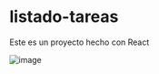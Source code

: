 # listado-tareas
Este es un proyecto hecho con React 

![image](https://github.com/Fabian3425/listado-tareas/assets/86579535/ed2b8c57-0d9f-43e2-97ae-3229f0de9c27)


